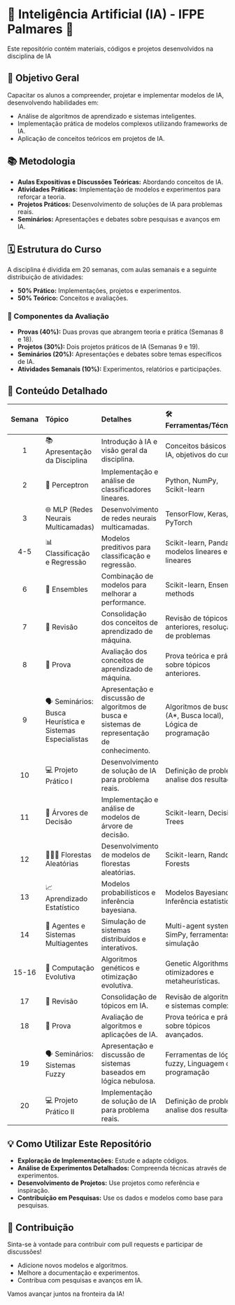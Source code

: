# 🤖 Inteligência Artificial (IA) - IFPE Palmares 🧠

Este repositório contém materiais, códigos e projetos desenvolvidos na disciplina de IA

## 🎯 Objetivo Geral

Capacitar os alunos a compreender, projetar e implementar modelos de IA, desenvolvendo habilidades em:

* Análise de algoritmos de aprendizado e sistemas inteligentes.
* Implementação prática de modelos complexos utilizando frameworks de IA.
* Aplicação de conceitos teóricos em projetos de IA.

## 📚 Metodologia

* **Aulas Expositivas e Discussões Teóricas:** Abordando conceitos de IA.
* **Atividades Práticas:** Implementação de modelos e experimentos para reforçar a teoria.
* **Projetos Práticos:** Desenvolvimento de soluções de IA para problemas reais.
* **Seminários:** Apresentações e debates sobre pesquisas e avanços em IA.

## 🗓️ Estrutura do Curso

A disciplina é dividida em 20 semanas, com aulas semanais e a seguinte distribuição de atividades:

* **50% Prático:** Implementações, projetos e experimentos.
* **50% Teórico:** Conceitos e avaliações.

### 📝 Componentes da Avaliação

* **Provas (40%):** Duas provas que abrangem teoria e prática (Semanas 8 e 18).
* **Projetos (30%):** Dois projetos práticos de IA (Semanas 9 e 19).
* **Seminários (20%):** Apresentações e debates sobre temas específicos de IA.
* **Atividades Semanais (10%):** Experimentos, relatórios e participações.

## 🚀 Conteúdo Detalhado

| Semana | Tópico | Detalhes | 🛠️ Ferramentas/Técnicas | Material de Apoio |
| :-----: | :------------------------------------------ | :-------------------------------------------------------------------------------------------------------------------------------- | :------------------------------------------------------ | :---: |
| 1       | 📚 Apresentação da Disciplina              | Introdução à IA e visão geral da disciplina.                                     | Conceitos básicos de IA, objetivos do curso.              | [Apostila](Apostila_Semana_01_(IA).pdf), [Colab](Aula_Semana_01_(IA).ipynb) |
| 2       | 🧠 Perceptron                             | Implementação e análise de classificadores lineares.                               | Python, NumPy, Scikit-learn                             | Apostila, [Colab](Aula_Semana_02_(IA).ipynb) | 
| 3       | 🌐 MLP (Redes Neurais Multicamadas)         | Desenvolvimento de redes neurais multicamadas.                                    | TensorFlow, Keras, PyTorch                              | Apostila, Colab |
| 4-5     | 📊 Classificação e Regressão                | Modelos preditivos para classificação e regressão.                               | Scikit-learn, Pandas, modelos lineares e não lineares  | Apostila, Colab |
| 6       | 🤝 Ensembles                                | Combinação de modelos para melhorar a performance.                                  | Scikit-learn, Ensemble methods                          | Apostila, Colab |
| 7       | 📝 Revisão                                  | Consolidação dos conceitos de aprendizado de máquina.                           | Revisão de tópicos anteriores, resolução de problemas     | Apostila, Colab |
| 8       | 📝 Prova                                    | Avaliação dos conceitos de aprendizado de máquina.                                | Prova teórica e prática sobre tópicos anteriores.      | Apostila, Colab |
| 9       | 🗣️ Seminários: Busca Heurística e Sistemas Especialistas | Apresentação e discussão de algoritmos de busca e sistemas de representação de conhecimento. | Algoritmos de busca (A*, Busca local), Lógica de programação| Apostila, Colab |
| 10      | 💻 Projeto Prático I                        | Desenvolvimento de solução de IA para problema reais.                          | Definição de problema, analise dos resultados | Apostila, Colab |
| 11      | 🌳 Árvores de Decisão                        | Implementação e análise de modelos de árvore de decisão.                          | Scikit-learn, Decision Trees                            | Apostila, Colab |
| 12      | 🌲🌲🌲 Florestas Aleatórias                     | Desenvolvimento de modelos de florestas aleatórias.                               | Scikit-learn, Random Forests                           | Apostila, Colab |
| 13      | 📈 Aprendizado Estatístico                   | Modelos probabilísticos e inferência bayesiana.                                     | Modelos Bayesianos, Inferência estatistica              | Apostila, Colab |
| 14      | 👥 Agentes e Sistemas Multiagentes           | Simulação de sistemas distribuídos e interativos.                                  | Multi-agent systems, SimPy, ferramentas de simulação     | Apostila, Colab |
| 15-16   | 🧬 Computação Evolutiva                      | Algoritmos genéticos e otimização evolutiva.                                        | Genetic Algorithms, otimizadores e metaheurísticas.     | Apostila, Colab |
| 17      | 📝 Revisão                                  | Consolidação de tópicos em IA.                                         | Revisão de algoritmos e sistemas complexos. | Apostila, Colab |
| 18      | 📝 Prova                                    | Avaliação de algoritmos e aplicações de IA.                        | Prova teórica e prática sobre tópicos avançados.    | Apostila, Colab |
| 19      | 🗣️ Seminários: Sistemas Fuzzy              | Apresentação e discussão de sistemas baseados em lógica nebulosa.              | Ferramentas de lógica fuzzy, Linguagem de programação    | Apostila, Colab |
| 20      | 💻 Projeto Prático II                       | Implementação de solução de IA para problema reais.                            | Definição de problema, analise dos resultados| Apostila, Colab |


## 💡 Como Utilizar Este Repositório

* **Exploração de Implementações:** Estude e adapte códigos.
* **Análise de Experimentos Detalhados:** Compreenda técnicas através de experimentos.
* **Desenvolvimento de Projetos:** Use projetos como referência e inspiração.
* **Contribuição em Pesquisas:** Use os dados e modelos como base para pesquisas.

## 🤝 Contribuição

Sinta-se à vontade para contribuir com pull requests e participar de discussões!

* Adicione novos modelos e algoritmos.
* Melhore a documentação e experimentos.
* Contribua com pesquisas e avanços em IA.

Vamos avançar juntos na fronteira da IA!

